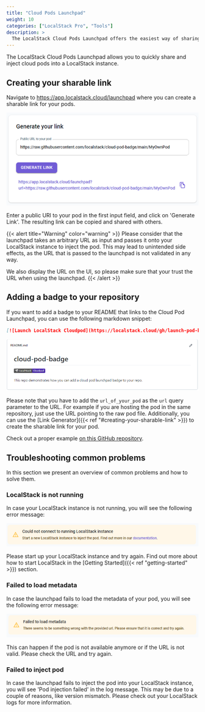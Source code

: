 ```yaml
---
title: "Cloud Pods Launchpad"
weight: 10
categories: ["LocalStack Pro", "Tools"]
description: >
  The LocalStack Cloud Pods Launchpad offers the easiest way of sharing and injecting cloud pods directly from your repositories or via a simple URL.
---
```


The LocalStack Cloud Pods Launchpad allows you to quickly share and inject cloud pods into a LocalStack instance.


## Creating your sharable link

Navigate to <https://app.localstack.cloud/launchpad> where you can create a sharable link for your pods.

![Cloud Pods Launchpad Link Generator](link-generator.png)

Enter a public URl to your pod in the first input field, and click on 'Generate Link'.
The resulting link can be copied and shared with others.

{{< alert title="Warning" color="warning" >}}
Please consider that the launchpad takes an arbitrary URL as input and passes it onto your LocalStack instance to inject the pod. 
This may lead to unintended side effects, as the URL that is passed to the launchpad is not validated in any way. 

We also display the URL on the UI, so please make sure that your trust the URL when using the launchpad.
{{< /alert >}}


## Adding a badge to your repository

If you want to add a badge to your README that links to the Cloud Pod Launchpad, you can use the following markdown snippet:

```markdown
[![Launch LocalStack Cloudpod](https://localstack.cloud/gh/launch-pod-badge.svg)](https://app.localstack.cloud/launchpad?url=url_of_your_pod)
```

![Cloud Pods Badge Demonstration](badge-demo.png)

Please note that you have to add the `url_of_your_pod` as the `url` query parameter to the URL.
For example if you are hosting the pod in the same repository, just use the URL pointing to the raw pod file.
Additionally, you can use the [Link Generator]({{< ref "#creating-your-sharable-link" >}}) to create the sharable link for your pod.

Check out a proper example <a href="https://github.com/localstack/cloud-pod-badge" target="_blank">on this GitHub repository</a>.


## Troubleshooting common problems

In this section we present an overview of common problems and how to solve them.

### LocalStack is not running

In case your LocalStack instance is not running, you will see the following error message:

![Cloud Pods Launchpad Error LocalStack not running](ls-not-running.png)

Please start up your LocalStack instance and try again.
Find out more about how to start LocalStack in the [Getting Started]({{< ref "getting-started" >}}) section.

### Failed to load metadata

In case the launchpad fails to load the metadata of your pod, you will see the following error message:

![Cloud Pods Launchpad Error failed to load metadata](metadata-load-failed.png)

This can happen if the pod is not available anymore or if the URL is not valid.
Please check the URL and try again.

### Failed to inject pod

In case the launchpad fails to inject the pod into your LocalStack instance, you will see 'Pod injection failed' in the log message.
This may be due to a couple of reasons, like version mismatch.
Please check out your LocalStack logs for more information.
